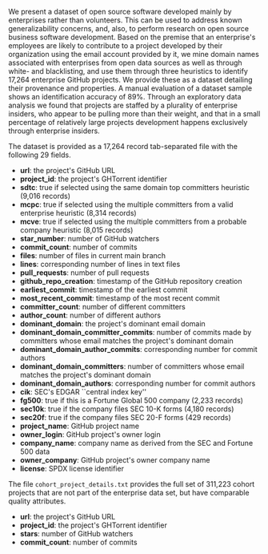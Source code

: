 We present a dataset of open source software developed mainly by
enterprises rather than volunteers.  This can be used to address known
generalizability concerns, and, also, to perform research on open
source business software development.  Based on the premise that an
enterprise's employees are likely to contribute to a project developed
by their organization using the email account provided by it, we mine
domain names associated with enterprises from open data sources as
well as through white- and blacklisting, and use them through three
heuristics to identify 17,264 enterprise GitHub projects.  We provide
these as a dataset detailing their provenance and properties.  A manual
evaluation of a dataset sample shows an identification accuracy of 89%.
Through an exploratory data analysis we found that projects are staffed
by a plurality of enterprise insiders, who appear to be pulling more
than their weight, and that in a small percentage of relatively large
projects development happens exclusively through enterprise insiders.

The dataset is provided as a 17,264 record
tab-separated file with the following 29 fields.

* **url**: the project's GitHub URL
* **project_id**: the project's GHTorrent identifier
* **sdtc**: true if selected using the same domain top committers heuristic (9,016 records)
* **mcpc**: true if selected using the multiple committers from a valid enterprise heuristic (8,314 records)
* **mcve**: true if selected using the multiple committers from a probable company heuristic (8,015 records)
* **star_number**: number of GitHub watchers
* **commit_count**: number of commits
* **files**: number of files in current main branch
* **lines**: corresponding number of lines in text files
* **pull_requests**: number of pull requests
* **github_repo_creation**: timestamp of the GitHub repository creation
* **earliest_commit**: timestamp of the earliest commit
* **most_recent_commit**: timestamp of the most recent commit
* **committer_count**: number of different committers
* **author_count**: number of different authors
* **dominant_domain**: the project's dominant email domain
* **dominant_domain_committer_commits**: number of commits made by committers whose email matches the project's dominant domain
* **dominant_domain_author_commits**: corresponding number for commit authors
* **dominant_domain_committers**: number of committers whose email matches the project's dominant domain
* **dominant_domain_authors**: corresponding number for commit authors
* **cik**: SEC's EDGAR ``central index key''
* **fg500**: true if this is a Fortune Global 500 company (2,233 records)
* **sec10k**: true if the company files SEC 10-K forms (4,180 records)
* **sec20f**: true if the company files SEC 20-F forms (429 records)
* **project_name**: GitHub project name
* **owner_login**: GitHub project's owner login
* **company_name**: company name as derived from the SEC and Fortune 500 data
* **owner_company**: GitHub project's owner company name
* **license**: SPDX license identifier

The file `cohort_project_details.txt` provides the full set of
311,223 cohort projects that are not part of the enterprise data set,
but have comparable quality attributes.

* **url**: the project's GitHub URL
* **project_id**: the project's GHTorrent identifier
* **stars**: number of GitHub watchers
* **commit_count**: number of commits
